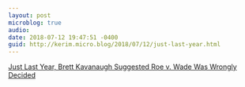 ```yaml
---
layout: post
microblog: true
audio: 
date: 2018-07-12 19:47:51 -0400
guid: http://kerim.micro.blog/2018/07/12/just-last-year.html
---
```

[Just Last Year, Brett Kavanaugh Suggested Roe v. Wade Was Wrongly Decided](https://www.thedailybeast.com/just-last-year-brett-kavanaugh-suggested-roe-v-wade-was-wrongly-decided)
